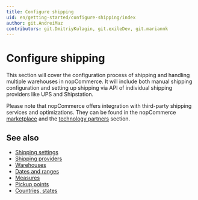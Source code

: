 ```yaml
---
title: Configure shipping
uid: en/getting-started/configure-shipping/index
author: git.AndreiMaz
contributors: git.DmitriyKulagin, git.exileDev, git.mariannk
---
```


# Configure shipping

This section will cover the configuration process of shipping and handling multiple warehouses in nopCommerce. It will include both manual shipping configuration and setting up shipping via API of individual shipping providers like UPS and Shipstation.

Please note that nopCommerce offers integration with third-party shipping services and optimizations. They can be found in the nopCommerce [marketplace](http://www.nopcommerce.com/marketplace) and the [technology partners](http://www.nopcommerce.com/technology-partners) section.

## See also

* [Shipping settings](xref:en/getting-started/configure-shipping/shipping-settings)
* [Shipping providers](xref:en/getting-started/configure-shipping/shipping-providers/index)
* [Warehouses](xref:en/getting-started/configure-shipping/advanced-configuration/warehouses)
* [Dates and ranges](xref:en/getting-started/configure-shipping/advanced-configuration/dates-and-ranges)
* [Measures](xref:en/getting-started/configure-shipping/advanced-configuration/measures)
* [Pickup points](xref:en/getting-started/configure-shipping/advanced-configuration/pickup-points)
* [Countries, states](xref:en/getting-started/configure-shipping/advanced-configuration/countries-states)
